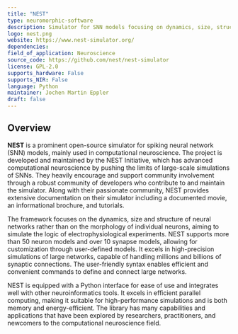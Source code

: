 ```yaml
---
title: "NEST"
type: neuromorphic-software
description: Simulator for SNN models focusing on dynamics, size, structure of neural systems, not on individual neuron morphology.
logo: nest.png
website: https://www.nest-simulator.org/
dependencies: 
field_of_application: Neuroscience
source_code: https://github.com/nest/nest-simulator
license: GPL-2.0
supports_hardware: False
supports_NIR: False
language: Python
maintainer: Jochen Martin Eppler
draft: false
---
```




## Overview
**NEST** is a prominent open-source simulator for spiking neural network (SNN) models, mainly used in computational neuroscience. The project is developed and maintained by the NEST
Initiative, which has advanced computational neuroscience by pushing the limits of large-scale simulations of SNNs. They heavily encourage and support community involvement through
a robust community of developers who contribute to and maintain the simulator. Along with their passionate community, NEST provides extensive documentation on their simulator including
a documented movie, an informational brochure, and tutorials.

The framework focuses on the dynamics, size and structure of neural networks rather than on the morphology of individual neurons, aiming to simulate the logic of electrophysiological
experiments. NEST supports more than 50 neuron models and over 10 synapse models, allowing for customization through user-defined models. It excels in high-precision simulations of 
large networks, capable of handling millions and billions of synaptic connections. The user-friendly syntax enables efficient and convenient commands to define and connect large networks.

NEST is equipped with a Python interface for ease of use and integrates well with other neuroinformatics tools. It excels in efficient parallel computing, making it suitable
for high-performance simulations and is both memory and energy-efficient. The library has many capabilities and applications that have been explored by researchers, practitioners, and
newcomers to the computational neuroscience field.
